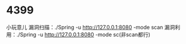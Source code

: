 # 4399
小玩意儿
漏洞扫描：./Spring -u http://127.0.0.1:8080 -mode scan
漏洞利用：./Spring -u http://127.0.0.1:8080 -mode sc(非scan都行)
